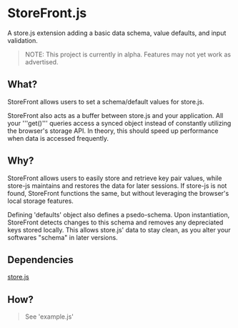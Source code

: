StoreFront.js
=============

A store.js extension adding a basic data schema, value defaults, and input validation.

> NOTE: This project is currently in alpha.  Features may not yet work as advertised.

## What?
StoreFront allows users to set a schema/default values for store.js.

StoreFront also acts as a buffer between store.js and your application.  All your '''get()''' queries access a synced object instead of constantly utilizing the browser's storage API.  In theory, this should speed up performance when data is accessed frequently.


## Why?
StoreFront allows users to easily store and retrieve key pair values, while store-js maintains and restores the data for later sessions.  If store-js is not found, StoreFront functions the same, but without leveraging the browser's local storage features.

Defining 'defaults' object also defines a psedo-schema.  Upon instantiation, StoreFront detects changes to this schema and removes any depreciated keys stored locally.  This allows store.js' data to stay clean, as you alter your softwares "schema" in later versions.

## Dependencies
[store.js](https://github.com/marcuswestin/store.js)

## How?
> See 'example.js'
